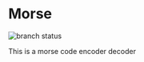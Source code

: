 # Morse

![branch status](https://github.com/NiharikaKaria/Morse/workflows/CI/badge.svg)


This is a morse code encoder decoder
